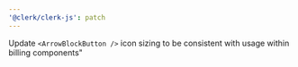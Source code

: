 ```yaml
---
'@clerk/clerk-js': patch
---
```


Update `<ArrowBlockButton />` icon sizing to be consistent with usage within billing components"
